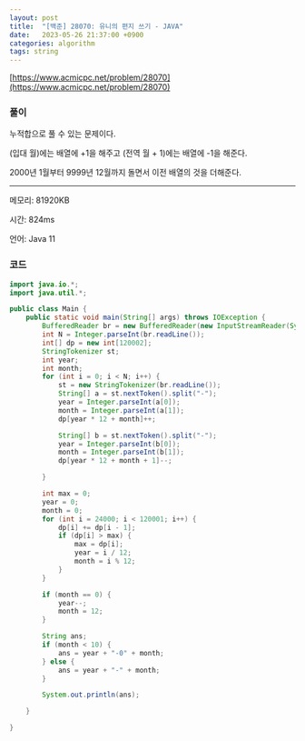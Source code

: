 ```yaml
---
layout: post
title:  "[백준] 28070: 유니의 편지 쓰기 - JAVA"
date:   2023-05-26 21:37:00 +0900
categories: algorithm
tags: string
---
```


[https://www.acmicpc.net/problem/28070](https://www.acmicpc.net/problem/28070)

### 풀이
누적합으로 풀 수 있는 문제이다.

(입대 월)에는 배열에 +1을 해주고 (전역 월 + 1)에는 배열에 -1을 해준다.

2000년 1월부터 9999년 12월까지 돌면서 이전 배열의 것을 더해준다.

---

메모리: 81920KB

시간: 824ms

언어: Java 11

### 코드
```java
import java.io.*;
import java.util.*;

public class Main {
    public static void main(String[] args) throws IOException {
        BufferedReader br = new BufferedReader(new InputStreamReader(System.in));
        int N = Integer.parseInt(br.readLine());
        int[] dp = new int[120002];
        StringTokenizer st;
        int year;
        int month;
        for (int i = 0; i < N; i++) {
            st = new StringTokenizer(br.readLine());
            String[] a = st.nextToken().split("-");
            year = Integer.parseInt(a[0]);
            month = Integer.parseInt(a[1]);
            dp[year * 12 + month]++;

            String[] b = st.nextToken().split("-");
            year = Integer.parseInt(b[0]);
            month = Integer.parseInt(b[1]);
            dp[year * 12 + month + 1]--;

        }

        int max = 0;
        year = 0;
        month = 0;
        for (int i = 24000; i < 120001; i++) {
            dp[i] += dp[i - 1];
            if (dp[i] > max) {
                max = dp[i];
                year = i / 12;
                month = i % 12;
            }
        }

        if (month == 0) {
            year--;
            month = 12;
        }

        String ans;
        if (month < 10) {
            ans = year + "-0" + month;
        } else {
            ans = year + "-" + month;
        }

        System.out.println(ans);

    }

}
```
